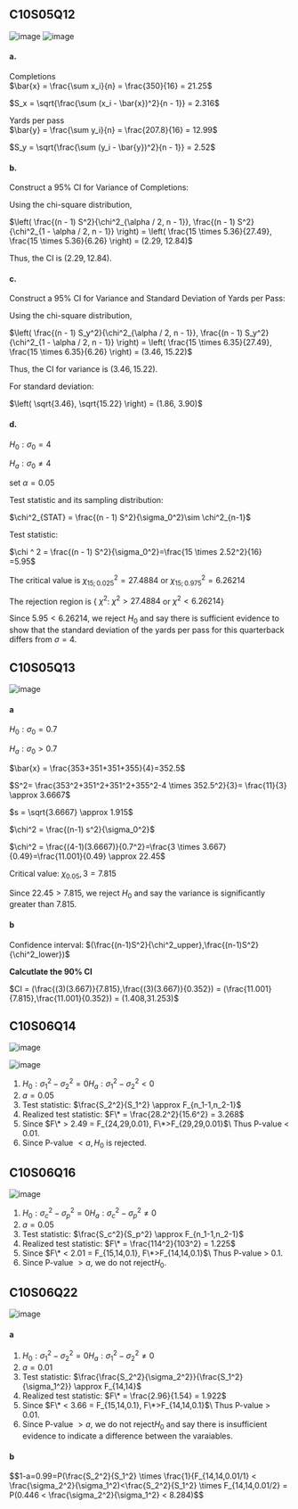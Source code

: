 ## C10S05Q12
![image](https://github.com/user-attachments/assets/8a3b763e-b5cc-49d5-b076-a7c732ab6004)
![image](https://github.com/user-attachments/assets/f7d92974-7d23-4f09-bdf3-a5a9e90a0a84)
#### a.
Completions\
$\bar{x} = \frac{\sum x_i}{n} = \frac{350}{16} = 21.25$

$S_x = \sqrt{\frac{\sum (x_i - \bar{x})^2}{n - 1}} = 2.316$

Yards per pass\
$\bar{y} = \frac{\sum y_i}{n} = \frac{207.8}{16} = 12.99$

$S_y = \sqrt{\frac{\sum (y_i - \bar{y})^2}{n - 1}} = 2.52$

#### b.

Construct a 95% CI for Variance of Completions:

Using the chi-square distribution,

$\left( \frac{(n - 1) S^2}{\chi^2_{\alpha / 2, n - 1}}, \frac{(n - 1) S^2}{\chi^2_{1 - \alpha / 2, n - 1}} \right) = \left( \frac{15 \times 5.36}{27.49}, \frac{15 \times 5.36}{6.26} \right) = (2.29, 12.84)$

Thus, the CI is $(2.29, 12.84)$.

#### c. 

Construct a 95% CI for Variance and Standard Deviation of Yards per Pass:

Using the chi-square distribution,

$\left( \frac{(n - 1) S_y^2}{\chi^2_{\alpha / 2, n - 1}}, \frac{(n - 1) S_y^2}{\chi^2_{1 - \alpha / 2, n - 1}} \right) = \left( \frac{15 \times 6.35}{27.49}, \frac{15 \times 6.35}{6.26} \right) = (3.46, 15.22)$

Thus, the CI for variance is $(3.46, 15.22)$.

For standard deviation:

$\left( \sqrt{3.46}, \sqrt{15.22} \right) = (1.86, 3.90)$

#### d.
$H_0: \sigma_0 = 4$

$H_a: \sigma_0 \neq 4$

$\text{set } \alpha = 0.05$

Test statistic and its sampling distribution:

$\chi^2_{STAT} = \frac{(n - 1) S^2}{\sigma_0^2}\sim \chi^2_{n-1}$

Test statistic:

$\chi ^ 2 = \frac{(n - 1) S^2}{\sigma_0^2}=\frac{15 \times 2.52^2}{16} =5.95$

The critical value is $\chi_{15;0.025}^2 = 27.4884$ or $\chi_{15;0.975}^2 = 6.26214$

The rejection region is { $\chi^2$: $\chi^2>27.4884$ or $\chi^2 < 6.26214$}

Since $5.95<6.26214$, we reject $H_0$ and say there is sufficient evidence to show that the standard deviation of the yards per pass for this quarterback differs from $\sigma = 4$.

## C10S05Q13
![image](https://github.com/user-attachments/assets/66c7696a-15cd-4f30-ae1f-d3d13275a48b)
#### a

$H_0: \sigma_0 = 0.7$

$H_a: \sigma_0 > 0.7$

$\bar{x} = \frac{353+351+351+355}{4}=352.5$

$S^2= \frac{353^2+351^2+351^2+355^2-4 \times 352.5^2}{3}= \frac{11}{3} \approx 3.6667$

$s = \sqrt{3.6667} \approx 1.915$

$\chi^2 = \frac{(n-1) s^2}{\sigma_0^2}$  

$\chi^2 = \frac{(4-1)(3.6667)}{0.7^2}=\frac{3 \times 3.667}{0.49}=\frac{11.001}{0.49} \approx 22.45$

Critical value: $\chi_0.05,3 =7.815$

Since $22.45 > 7.815$, we reject $H_0$ and say the variance is significantly greater than 7.815.

#### b

Confidence interval: $(\frac{(n-1)S^2}{\chi^2_upper},\frac{(n-1)S^2}{\chi^2_lower})$

**Calcutlate the 90% CI**

$CI = (\frac{(3)(3.667)}{7.815},\frac{(3)(3.667)}{0.352}) = (\frac{11.001}{7.815},\frac{11.001}{0.352}) = (1.408,31.253)$


## C10S06Q14
![image](https://github.com/user-attachments/assets/618c6142-0194-4b39-b807-8555b2291d5c)

![image](https://github.com/user-attachments/assets/8950149f-7f78-4aca-8eb1-7c6ac493ad7b)

1. $H_0: \sigma_1^2-\sigma_2^2 = 0 H_a: \sigma_1^2-\sigma_2^2 < 0$
2. $a=0.05$
3. Test statistic: $\frac{S_2^2}{S_1^2} \approx F_{n_1-1,n_2-1}$
4. Realized test statistic: $F\* = \frac{28.2^2}{15.6^2} = 3.268$
5. Since $F\* > 2.49 = F_{24,29,0.01}, F\*>F_{29,29,0.01}$\ Thus P-value < 0.01.
6. Since P-value $< a, H_0$ is rejected.
## C10S06Q16
![image](https://github.com/user-attachments/assets/a2049937-93ba-487d-8ff2-83a5651f83df)

1. $H_0: \sigma_c^2-\sigma_p^2 = 0 H_a: \sigma_c^2-\sigma_p^2 \neq 0$
2. $a=0.05$
3. Test statistic: $\frac{S_c^2}{S_p^2} \approx F_{n_1-1,n_2-1}$
4. Realized test statistic: $F\* = \frac{114^2}{103^2} = 1.225$
5. Since $F\* < 2.01 = F_{15,14,0.1}, F\*>F_{14,14,0.1}$\ Thus P-value > 0.1.
6. Since P-value $> a$, we do not reject$H_0$.

## C10S06Q22
![image](https://github.com/user-attachments/assets/698ff020-856c-4f34-a82c-2a225be23bc4)

#### a
1. $H_0: \sigma_1^2-\sigma_2^2 = 0 H_a: \sigma_1^2-\sigma_2^2 \neq 0$
2. $a=0.01$
3. Test statistic: $\frac{\frac{S_2^2}{\sigma_2^2}}{\frac{S_1^2}{\sigma_1^2}} \approx F_{14,14}$
4. Realized test statistic: $F\* = \frac{2.96}{1.54} = 1.922$
5. Since $F\* < 3.66 = F_{15,14,0.1}, F\*>F_{14,14,0.1}$\ Thus P-value > 0.01.
6. Since P-value $> a$, we do not reject$H_0$ and say there is insufficient evidence to indicate a difference between the varaiables.

#### b

$$1-a=0.99=P(\frac{S_2^2}{S_1^2} \times \frac{1}{F_{14,14,0.01/1} < \frac{\sigma_2^2}{\sigma_1^2)<\frac{S_2^2}{S_1^2} \times F_{14,14,0.01/2} = P(0.446 < \frac{\sigma_2^2}{\sigma_1^2} < 8.284)$$
